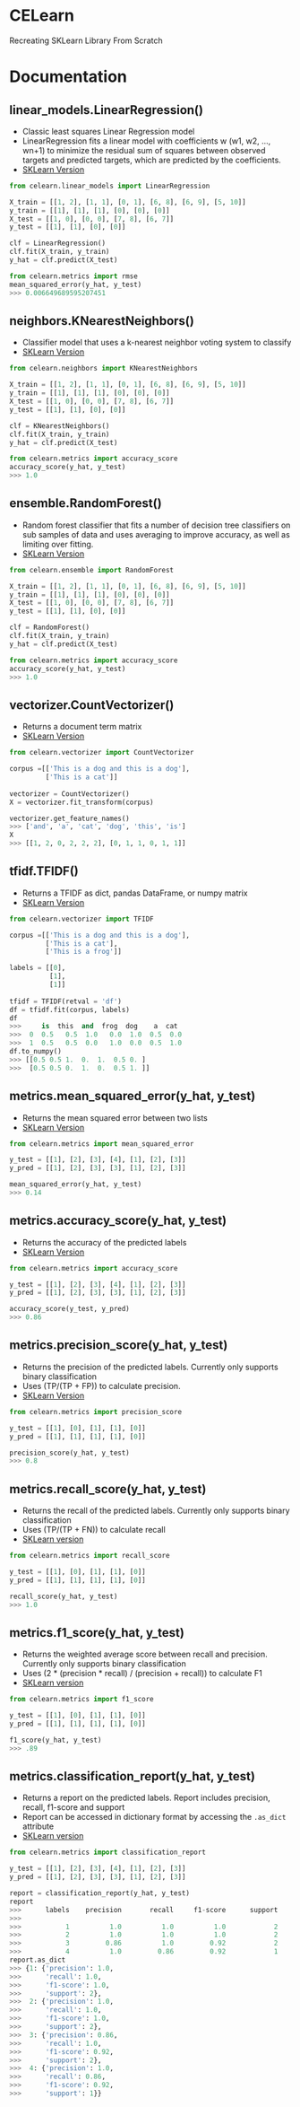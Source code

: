 # CELearn
Recreating SKLearn Library From Scratch


# Documentation

## linear_models.LinearRegression()
- Classic least squares Linear Regression model
- LinearRegression fits a linear model with coefficients w (w1, w2, ..., wn+1) to minimize the residual sum of squares between observed targets and predicted targets, which are predicted by the coefficients.
- [SKLearn Version](https://scikit-learn.org/stable/modules/generated/sklearn.linear_model.LinearRegression.html)

```python
from celearn.linear_models import LinearRegression

X_train = [[1, 2], [1, 1], [0, 1], [6, 8], [6, 9], [5, 10]]
y_train = [[1], [1], [1], [0], [0], [0]]
X_test = [[1, 0], [0, 0], [7, 8], [6, 7]]
y_test = [[1], [1], [0], [0]]

clf = LinearRegression()
clf.fit(X_train, y_train)
y_hat = clf.predict(X_test)

from celearn.metrics import rmse
mean_squared_error(y_hat, y_test)
>>> 0.006649689595207451
```

## neighbors.KNearestNeighbors()
- Classifier model that uses a k-nearest neighbor voting system to classify
- [SKLearn Version](https://scikit-learn.org/stable/modules/generated/sklearn.neighbors.KNeighborsClassifier.html)

``` python
from celearn.neighbors import KNearestNeighbors

X_train = [[1, 2], [1, 1], [0, 1], [6, 8], [6, 9], [5, 10]]
y_train = [[1], [1], [1], [0], [0], [0]]
X_test = [[1, 0], [0, 0], [7, 8], [6, 7]]
y_test = [[1], [1], [0], [0]]

clf = KNearestNeighbors()
clf.fit(X_train, y_train)
y_hat = clf.predict(X_test)

from celearn.metrics import accuracy_score
accuracy_score(y_hat, y_test)
>>> 1.0
```

## ensemble.RandomForest()
- Random forest classifier that fits a number of decision tree classifiers on sub samples of data and uses averaging to improve accuracy, as well as limiting over fitting.
- [SKLearn Version](https://scikit-learn.org/stable/modules/generated/sklearn.ensemble.RandomForestClassifier.html)

```python
from celearn.ensemble import RandomForest

X_train = [[1, 2], [1, 1], [0, 1], [6, 8], [6, 9], [5, 10]]
y_train = [[1], [1], [1], [0], [0], [0]]
X_test = [[1, 0], [0, 0], [7, 8], [6, 7]]
y_test = [[1], [1], [0], [0]]

clf = RandomForest()
clf.fit(X_train, y_train)
y_hat = clf.predict(X_test)

from celearn.metrics import accuracy_score
accuracy_score(y_hat, y_test)
>>> 1.0
```

## vectorizer.CountVectorizer()
- Returns a document term matrix 
- [SKLearn Version](https://scikit-learn.org/stable/modules/generated/sklearn.feature_extraction.text.CountVectorizer.html)

```python
from celearn.vectorizer import CountVectorizer

corpus =[['This is a dog and this is a dog'],
         ['This is a cat']]
         
vectorizer = CountVectorizer()
X = vectorizer.fit_transform(corpus)

vectorizer.get_feature_names()
>>> ['and', 'a', 'cat', 'dog', 'this', 'is']
X
>>> [[1, 2, 0, 2, 2, 2], [0, 1, 1, 0, 1, 1]]
```

## tfidf.TFIDF()
- Returns a TFIDF as dict, pandas DataFrame, or numpy matrix
- [SKLearn Version](https://scikit-learn.org/stable/modules/generated/sklearn.feature_extraction.text.TfidfVectorizer.html)

```python
from celearn.vectorizer import TFIDF

corpus =[['This is a dog and this is a dog'],
         ['This is a cat'],
         ['This is a frog']]

labels = [[0], 
          [1],
          [1]]
          
tfidf = TFIDF(retval = 'df')
df = tfidf.fit(corpus, labels)
df
>>>     is  this  and  frog  dog    a  cat
>>>  0  0.5   0.5  1.0   0.0  1.0  0.5  0.0
>>>  1  0.5   0.5  0.0   1.0  0.0  0.5  1.0
df.to_numpy()
>>> [[0.5 0.5 1.  0.  1.  0.5 0. ]
>>>  [0.5 0.5 0.  1.  0.  0.5 1. ]]
```

## metrics.mean_squared_error(y_hat, y_test)
- Returns the mean squared error between two lists
- [SKLearn Version](https://scikit-learn.org/stable/modules/generated/sklearn.metrics.mean_squared_error.html)

```python
from celearn.metrics import mean_squared_error

y_test = [[1], [2], [3], [4], [1], [2], [3]]
y_pred = [[1], [2], [3], [3], [1], [2], [3]]

mean_squared_error(y_hat, y_test)
>>> 0.14
```

## metrics.accuracy_score(y_hat, y_test)
- Returns the accuracy of the predicted labels
- [SKLearn Version](https://scikit-learn.org/stable/modules/generated/sklearn.metrics.accuracy_score.html)

```python
from celearn.metrics import accuracy_score

y_test = [[1], [2], [3], [4], [1], [2], [3]]
y_pred = [[1], [2], [3], [3], [1], [2], [3]]

accuracy_score(y_test, y_pred)
>>> 0.86
```

## metrics.precision_score(y_hat, y_test)
- Returns the precision of the predicted labels. Currently only supports binary classification
- Uses (TP/(TP + FP)) to calculate precision.
- [SKLearn Version](https://scikit-learn.org/stable/modules/generated/sklearn.metrics.precision_score.html)

```python
from celearn.metrics import precision_score

y_test = [[1], [0], [1], [1], [0]]
y_pred = [[1], [1], [1], [1], [0]]

precision_score(y_hat, y_test)
>>> 0.8
```

## metrics.recall_score(y_hat, y_test)
- Returns the recall of the predicted labels. Currently only supports binary classification
- Uses (TP/(TP + FN)) to calculate recall
- [SKLearn version](https://scikit-learn.org/stable/modules/generated/sklearn.metrics.recall_score.html)

```python
from celearn.metrics import recall_score

y_test = [[1], [0], [1], [1], [0]]
y_pred = [[1], [1], [1], [1], [0]]

recall_score(y_hat, y_test)
>>> 1.0
```

## metrics.f1_score(y_hat, y_test)
- Returns the weighted average score between recall and precision. Currently only supports binary classification
- Uses (2 * (precision * recall) / (precision + recall)) to calculate F1
- [SKLearn version](https://scikit-learn.org/stable/modules/generated/sklearn.metrics.f1_score.html)

```python
from celearn.metrics import f1_score

y_test = [[1], [0], [1], [1], [0]]
y_pred = [[1], [1], [1], [1], [0]]

f1_score(y_hat, y_test)
>>> .89
```

## metrics.classification_report(y_hat, y_test)
- Returns a report on the predicted labels. Report includes precision, recall, f1-score and support
- Report can be accessed in dictionary format by accessing the `.as_dict` attribute
- [SKLearn version](https://scikit-learn.org/stable/modules/generated/sklearn.metrics.classification_report.html)

```python
from celearn.metrics import classification_report

y_test = [[1], [2], [3], [4], [1], [2], [3]]
y_pred = [[1], [2], [3], [3], [1], [2], [3]]

report = classification_report(y_hat, y_test)
report 
>>>      labels    precision       recall     f1-score      support
>>>
>>>           1          1.0          1.0          1.0            2
>>>           2          1.0          1.0          1.0            2
>>>           3         0.86          1.0         0.92            2
>>>           4          1.0         0.86         0.92            1
report.as_dict
>>> {1: {'precision': 1.0, 
>>>      'recall': 1.0, 
>>>      'f1-score': 1.0, 
>>>      'support': 2}, 
>>>  2: {'precision': 1.0, 
>>>      'recall': 1.0, 
>>>      'f1-score': 1.0, 
>>>      'support': 2}, 
>>>  3: {'precision': 0.86, 
>>>      'recall': 1.0, 
>>>      'f1-score': 0.92, 
>>>      'support': 2}, 
>>>  4: {'precision': 1.0, 
>>>      'recall': 0.86, 
>>>      'f1-score': 0.92, 
>>>      'support': 1}}
```
